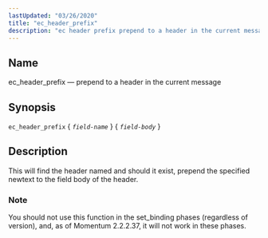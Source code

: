 ```yaml
---
lastUpdated: "03/26/2020"
title: "ec_header_prefix"
description: "ec header prefix prepend to a header in the current message ec header prefix field name field body This will find the header named field name and should it exist prepend the specified newtext to the field body of the header You should not use this function in the set..."
---
```


<a name="sieve.ref.ec_header_prefix"></a> 
## Name

ec_header_prefix — prepend to a header in the current message

## Synopsis

`ec_header_prefix` { *`field-name`* } { *`field-body`* }

<a name="idp29869424"></a> 
## Description

This will find the header named <field-name> and should it exist, prepend the specified newtext to the field body of the header.

### Note

You should not use this function in the set_binding phases (regardless of version), and, as of Momentum 2.2.2.37, it will not work in these phases.